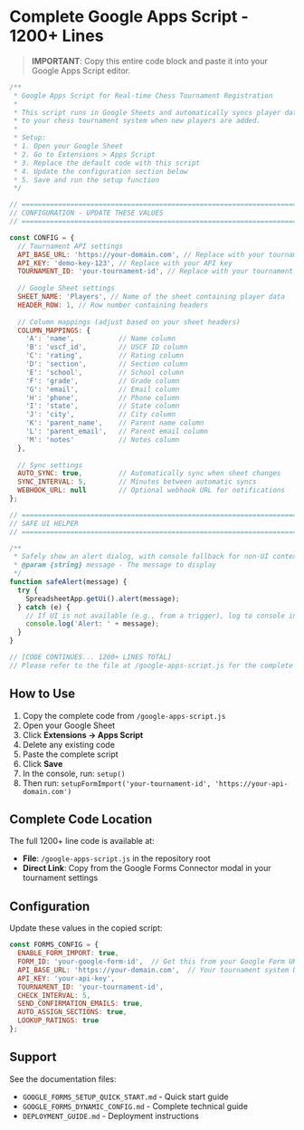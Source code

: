 # Complete Google Apps Script - 1200+ Lines

> **IMPORTANT**: Copy this entire code block and paste it into your Google Apps Script editor.

```javascript
/**
 * Google Apps Script for Real-time Chess Tournament Registration
 * 
 * This script runs in Google Sheets and automatically syncs player data
 * to your chess tournament system when new players are added.
 * 
 * Setup:
 * 1. Open your Google Sheet
 * 2. Go to Extensions > Apps Script
 * 3. Replace the default code with this script
 * 4. Update the configuration section below
 * 5. Save and run the setup function
 */

// ============================================================================
// CONFIGURATION - UPDATE THESE VALUES
// ============================================================================

const CONFIG = {
  // Tournament API settings
  API_BASE_URL: 'https://your-domain.com', // Replace with your tournament system URL
  API_KEY: 'demo-key-123', // Replace with your API key
  TOURNAMENT_ID: 'your-tournament-id', // Replace with your tournament ID
  
  // Google Sheet settings
  SHEET_NAME: 'Players', // Name of the sheet containing player data
  HEADER_ROW: 1, // Row number containing headers
  
  // Column mappings (adjust based on your sheet headers)
  COLUMN_MAPPINGS: {
    'A': 'name',           // Name column
    'B': 'uscf_id',        // USCF ID column
    'C': 'rating',         // Rating column
    'D': 'section',        // Section column
    'E': 'school',         // School column
    'F': 'grade',          // Grade column
    'G': 'email',          // Email column
    'H': 'phone',          // Phone column
    'I': 'state',          // State column
    'J': 'city',           // City column
    'K': 'parent_name',    // Parent name column
    'L': 'parent_email',   // Parent email column
    'M': 'notes'           // Notes column
  },
  
  // Sync settings
  AUTO_SYNC: true,         // Automatically sync when sheet changes
  SYNC_INTERVAL: 5,        // Minutes between automatic syncs
  WEBHOOK_URL: null        // Optional webhook URL for notifications
};

// ============================================================================
// SAFE UI HELPER
// ============================================================================

/**
 * Safely show an alert dialog, with console fallback for non-UI contexts
 * @param {string} message - The message to display
 */
function safeAlert(message) {
  try {
    SpreadsheetApp.getUi().alert(message);
  } catch (e) {
    // If UI is not available (e.g., from a trigger), log to console instead
    console.log('Alert: ' + message);
  }
}

// [CODE CONTINUES... 1200+ LINES TOTAL]
// Please refer to the file at /google-apps-script.js for the complete code
```

## How to Use

1. Copy the complete code from `/google-apps-script.js`
2. Open your Google Sheet
3. Click **Extensions → Apps Script**
4. Delete any existing code
5. Paste the complete script
6. Click **Save**
7. In the console, run: `setup()`
8. Then run: `setupFormImport('your-tournament-id', 'https://your-api-domain.com')`

## Complete Code Location

The full 1200+ line code is available at:
- **File**: `/google-apps-script.js` in the repository root
- **Direct Link**: Copy from the Google Forms Connector modal in your tournament settings

## Configuration

Update these values in the copied script:

```javascript
const FORMS_CONFIG = {
  ENABLE_FORM_IMPORT: true,
  FORM_ID: 'your-google-form-id',  // Get this from your Google Form URL
  API_BASE_URL: 'https://your-domain.com',  // Your tournament system URL
  API_KEY: 'your-api-key',
  TOURNAMENT_ID: 'your-tournament-id',
  CHECK_INTERVAL: 5,
  SEND_CONFIRMATION_EMAILS: true,
  AUTO_ASSIGN_SECTIONS: true,
  LOOKUP_RATINGS: true
};
```

## Support

See the documentation files:
- `GOOGLE_FORMS_SETUP_QUICK_START.md` - Quick start guide
- `GOOGLE_FORMS_DYNAMIC_CONFIG.md` - Complete technical guide  
- `DEPLOYMENT_GUIDE.md` - Deployment instructions
